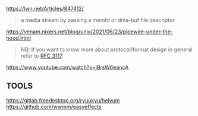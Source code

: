 https://lwn.net/Articles/847412/

> a media stream by passing a memfd or dma-buf file descriptor

https://venam.nixers.net/blog/unix/2021/06/23/pipewire-under-the-hood.html

> NB: If you want to know more about protocol/format design in general refer to [RFC 3117](https://datatracker.ietf.org/doc/html/rfc3117).

https://www.youtube.com/watch?v=jBrsW6eancA




TOOLS
-------
https://gitlab.freedesktop.org/ryuukyu/helvum
https://github.com/wwmm/easyeffects
